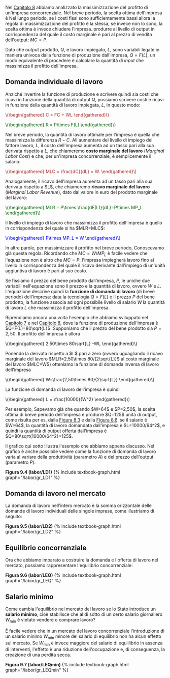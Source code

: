 


Nel <a href="{{ site.baseurl }}/it/I/8/1">Capitolo 8</a> abbiamo analizzato la massimizzazione del profitto di un'impresa concorrenziale. Nel breve periodo, la scelta ottima dell'impresa è 
<span class="marginnote">
Nel lungo periodo, se i costi fissi sono sufficientemente bassi allora la regola di massimizzazione del profitto è la stessa; se invece non lo sono, la scelta ottima è invece chiudere l'impresa.
</span>
produrre al livello di output in corrispondenza del quale il costo marginale è pari al prezzo di vendita dell'output: $MC=P$.

Dato che output prodotto, $Q$, e lavoro impiegato, $L$, sono variabili legate in maniera univoca dalla funzione di produzione dall'impresa, $Q=F(L)$, un modo equivalente di procedere è calcolare la quantità di <i>input</i> che massimizza il profitto dell'impresa.


<h2 id="SUBSEC_LD1">Domanda individuale di lavoro</h2>

Anziché invertire la funzione di produzione e scrivere quindi sia costi che ricavi in funzione della quantità di output $Q$, possiamo scrivere costi e ricavi in funzione della quantità di lavoro impiegata, $L$, in questo modo:

<p><span style="color: Brown;">
\(\begin{gathered}
 C = FC + WL
\end{gathered}\)
</span></p>

<p><span style="color: Darkgreen;">
\(\begin{gathered}
 R = P\times F(L)
\end{gathered}\)
</span></p>

Nel breve periodo, la quantità di lavoro ottimale per l'impresa è quella che massimizza la differenza $R-C$. All'aumentare del livello di impiego del fattore lavoro, $L$, il costo dell'impresa aumenta ad un tasso pari alla sua derivata rispetto a $L$, che chiameremo <b>costo marginale del lavoro</b> (<i>Marginal Labor Cost</i>) e che, per un'impresa concorrenziale, è semplicemente il salario:
<p><span style="color: Brown;">
\(\begin{gathered}
 MLC = \frac{dC}{dL} = W.
\end{gathered}\)
</span></p>
Analogamente, il ricavo dell'impresa aumenta ad un tasso pari alla sua derivata rispetto a $L$, che chiameremo <b>ricavo marginale del lavoro</b> (<i>Marginal Labor Revenue</i>), dato dal valore in euro del prodotto marginale del lavoro:
<p><span style="color: Darkgreen;">
\(\begin{gathered}
 MLR = P\times \frac{dF(L)}{dL}=P\times MP_L
\end{gathered}\)
</span></p>
Il livello di impiego di lavoro che massimizza il profitto dell'impresa è quello in corrispondenza del quale si ha $MLR=MLC$:

<p><span style="color: Blue;">
\(\begin{gathered}
 P\times MP_L = W
\end{gathered}\)
</span></p>

In altre parole, per massimizzare il profitto nel breve periodo,
<span class="marginnote">
Conoscevamo già questa regola. Ricordando che $MC=W/MP_L$ è facile vedere che l'equazione non è altro che $MC=P$.
</span>
l'impresa impiegherà lavoro fino al livello in corrispondenza del quale il ricavo derivante dall'impiego di un'unità aggiuntiva di lavoro è pari al suo costo.

Se fissiamo il prezzo del bene prodotto dall'impresa, $P$, le uniche due variabili nell'equazione sono il prezzo e la quantità di lavoro, ovvero $W$ e $L$. L'equazione descrive quindi la <b>funzione di domanda di lavoro</b> (di breve periodo) dell'impresa: data la tecnologia $Q=F(L)$ e il prezzo $P$ del bene prodotto, la funzione associa ad ogni possibile livello di salario $W$ la quantità di lavoro $L$ che massimizza il profitto dell'impresa. 

Riprendiamo ancora una volta l'esempio che abbiamo sviluppato nel <a href="{{ site.baseurl }}/it/I/7/1">Capitolo 7</a> e nel <a href="{{ site.baseurl }}/it/I/8/1">Capitolo 8</a>, dove la funzione di produzione dell'impresa è $Q=F(L)=80\sqrt{L}$. Supponiamo che il prezzo del bene prodotto sia $P=2,50$. Il profitto dell'impresa è allora
<p><span>
\(\begin{gathered}
 2,50\times 80\sqrt{L} -WL
\end{gathered}\)
</span></p>
Ponendo la derivata rispetto a $L$ pari a zero (ovvero uguagliando il ricavo marginale del lavoro $MLR=2,50\times 80/(2\sqrt{L})$ al costo marginale del lavoro $MLC=W$) otteniamo la funzione di domanda inversa di lavoro dell'impresa
<p><span>
\(\begin{gathered}
 W=\frac{2,50\times 80}{2\sqrt{L}}
\end{gathered}\)
</span></p>
La funzione di domanda di lavoro dell'impresa è quindi
<p><span>
\(\begin{gathered}
 L = \frac{10000}{W^2}
\end{gathered}\)
</span></p>
Per esempio,
<span class="marginnote">
Sapevamo già che quando $W=64$ e $P=2,50$, la scelta ottima di breve periodo dell'impresa è produrre $Q=125$ unità di output, come risulta per es. dalla <a href="{{ site.baseurl }}/it/I/8/1#gr_RC">Figura 8.3</a> e dalla 
<a href="{{ site.baseurl }}/it/I/8/2#gr_supply1">Figura 8.6</a>.
</span>
se il salario è $W=64$, la quantità di lavoro domandata dall'impresa è $L=10000/64^2$, e quindi la quantità di output offerta dall'impresa è $Q=80\sqrt{10000/64^2}=125$.

Il grafico qui sotto illustra l'esempio che abbiamo appena discusso. Nel grafico è anche possibile vedere come la funzione di domanda di lavoro varia al variare della produttività (parametro $A$) e del prezzo dell'output (parametro $P$). 

<a id="gr_labor/LD1"><strong>Figura 9.4 (labor/LD1)</strong></a>
{% include textbook-graph.html graph="/labor/gr_LD1" %}












<h2 id="SUBSEC_LD2">Domanda di lavoro nel mercato</h2>

La domanda di lavoro nell'intero mercato è la somma orizzontale delle domande di lavoro individuali delle singole imprese, come illustriamo di seguito:

<a id="gr_labor/LD2"><strong>Figura 9.5 (labor/LD2)</strong></a>
{% include textbook-graph.html graph="/labor/gr_LD2" %}







<h2 id="SUBSEC_LEQ">Equilibrio concorrenziale</h2>

Ora che abbiamo imparato a costruire la domanda e l'offerta di lavoro nel mercato, possiamo rappresentare l'equilibrio concorrenziale:



<a id="gr_labor/LEQ"><strong>Figura 9.6 (labor/LEQ)</strong></a>
{% include textbook-graph.html graph="/labor/gr_LEQ" %}
















<h2 id="SUBSEC_MW1">Salario minimo</h2>

Come cambia l'equilibrio nel mercato del lavoro se lo Stato introduce un <b>salario minimo</b>, cioè stabilisce che al di sotto di un certo salario giornaliero $W_\text{min}$ è vietato vendere o comprare lavoro? 

È facile vedere che in un mercato del lavoro concorrenziale l'introduzione di un salario minimo $W_\text{min}$ minore del salario di equilibrio non ha alcun effetto sul mercato. Se $W_\text{min}$ è invece maggiore del salario di equiilibrio in assenza di interventi, l'effetto è una riduzione dell'occupazione e, di conseguenza, la creazione di una perdita secca.

<a id="gr_labor/LEQmin"><strong>Figura 9.7 (labor/LEQmin)</strong></a>
{% include textbook-graph.html graph="/labor/gr_LEQmin" %}






